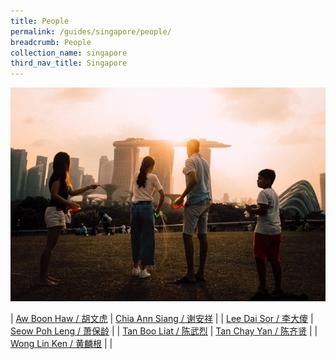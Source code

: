 ```yaml
---
title: People
permalink: /guides/singapore/people/
breadcrumb: People
collection_name: singapore
third_nav_title: Singapore
---
```

<img src="/images/category/people.jpg" alt="people banner" style="width:800px;" />

<style>
<!-- determine font size for tables for this page only -->
td {
  font-size: 35px
}
</style>

| [Aw Boon Haw / 胡文虎](/guides/singapore/people/aw-boon-haw) | [Chia Ann Siang / 谢安祥](/guides/singapore/people/chia-ann-siang) |
| [Lee Dai Sor / 李大傻](/guides/singapore/people/lee-dai-sor) | [Seow Poh Leng / 萧保龄](/guides/singapore/people/seow-poh-leng) |
| [Tan Boo Liat / 陈武烈](/guides/singapore/people/tan-boo-liat) | [Tan Chay Yan / 陈齐贤](/guides/singapore/people/tan-chay-yan) |
| [Wong Lin Ken / 黄麟根](/guides/singapore/people/wong-lin-ken) |  |